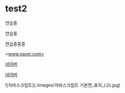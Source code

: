 # test2
연습중

연습중

연습중중중

<www.naver.com>

[네이버](www.naver.com)

[네이버](www.naver.com, "검색")

![자바스크립트](./images/자바스크립트 기본편_표지_(고).jpg)
